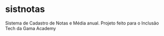 # sistnotas
 Sistema de Cadastro de Notas e Média anual. Projeto feito para o Inclusão Tech da Gama Academy

